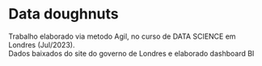 # Data doughnuts

Trabalho elaborado via metodo Agil, no curso de DATA SCIENCE em Londres (Jul/2023). 
<br> 
Dados baixados do site do governo de Londres e elaborado dashboard BI 
